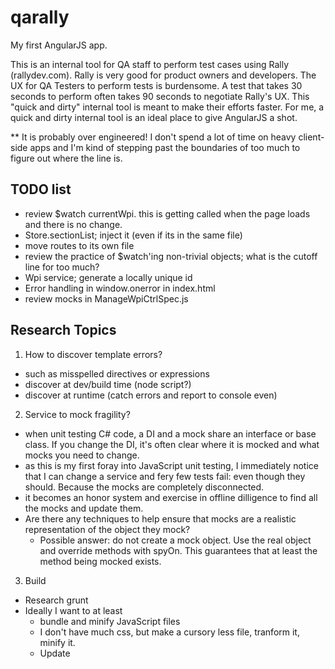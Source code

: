 qarally
=======

My first AngularJS app.

This is an internal tool for QA staff to perform test cases using Rally (rallydev.com). Rally is very good for product owners and developers. The UX for QA Testers to perform tests is burdensome. A test that takes 30 seconds to perform often takes 90 seconds to negotiate Rally's UX. This "quick and dirty" internal tool is meant to make their efforts faster. For me, a quick and dirty internal tool is an ideal place to give AngularJS a shot.

** It is probably over engineered! I don't spend a lot of time on heavy client-side apps and I'm kind of stepping past the boundaries of too much to figure out where the line is.

TODO list
---------

* review $watch currentWpi. this is getting called when the page loads and there is no change.
* Store.sectionList; inject it (even if its in the same file)
* move routes to its own file
* review the practice of $watch'ing non-trivial objects; what is the cutoff line for too much?
* Wpi service; generate a locally unique id
* Error handling in window.onerror in index.html
* review mocks in ManageWpiCtrlSpec.js


Research Topics
---------------

1. How to discover template errors?
  * such as misspelled directives or expressions
  * discover at dev/build time (node script?)
  * discover at runtime (catch errors and report to console even)

2. Service to mock fragility?
  * when unit testing C# code, a DI and a mock share an interface or base class. If you change the DI, it's often clear where it is mocked and what mocks you need to change.
  * as this is my first foray into JavaScript unit testing, I immediately notice that I can change a service and fery few tests fail: even though they should. Because the mocks are completely disconnected.
  * it becomes an honor system and exercise in offline dilligence to find all the mocks and update them.
  * Are there any techniques to help ensure that mocks are a realistic representation of the object they mock?
  	* Possible answer: do not create a mock object. Use the real object and override methods with spyOn. This guarantees that at least the method being mocked exists.

3. Build
  * Research grunt
  * Ideally I want to at least
  	* bundle and minify JavaScript files
  	* I don't have much css, but make a cursory less file, tranform it, minify it.
  	* Update <script> references to point to the bundle
  	* Optionally minify html files and templates
  * Use CDN sources for libs.
  	* I don't think that's build related.
  	* What is best practice for using CDN with regards to unit tests?
  * It would be nice to publish code coverage
  	* If unit tests could be run during build. build fails if any tests fail.
  	* Code coverage result html report for that run is included in published folder.
  	* Link to it from the site; some hard-coded (convention based) URL is probably fine.
  * Are there any CI solutions for this sort of thing? I'd hate to set  up my own server just for this.
  * What other stuff do people do during a build?

LocalStorage
------------
window.localStorage will be used to cache rally data (and some easily recoverable user data) for faster day-to-day work.

Subscription Data

    ['SubscriptionData'] = {

    };

